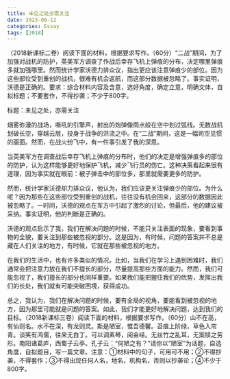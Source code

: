 ```yaml
---
title: 未见之处亦需关注
date: 2023-06-12
categories: Essay
tags: [2018]
---
```




 （2018新课标二卷）阅读下面的材料，根据要求写作。（60分）“二战”期间，为了加强对战机的防护，英美军方调查了作战后幸存飞机上弹痕的分布，决定哪里弹痕多就加强哪里。然而统计学家沃德力排众议，指出更应该注意弹痕少的部位。因为这些部位受到重创的战机，很难有机会返航，而这部分数据被忽略了。事实证明，沃德是正确的。要求：综合材料内容及含意，选好角度，确定立意，明确文体，自拟标题；不要套作，不得抄袭；不少于800字。

标题：未见之处，亦需关注

烟雾弥漫的战场，嘶吼的引擎声，射出的炮弹像雨点般在空中划过弧线。无数战机划破长空，穿越云层，投身于战争的洪流之中。在“二战”期间，这是一幅司空见惯的画面。然而，在战火纷飞中，有一件事引发了我的深思。

当英美军方在调查战后幸存飞机上弹痕的分布时，他们的决定是增强弹痕多的部位的防护，认为这样能够更好地保护飞机，减少飞行员的伤亡。这种决策看起来很有道理，因为事实就在眼前：被子弹击中的部位多，那里就需要更多的防护。

然而，统计学家沃德却力排众议，他认为，我们应该更关注弹痕少的部位。为什么呢？因为那些在这些部位受到重创的战机，往往没有机会回来，这部分的数据因此被忽略了。一时间，沃德的观点在军方中引起了激烈的讨论，但最后，他的建议被采纳。事实证明，他的判断是正确的。

沃德的观点启示了我，我们在解决问题的时候，不能只关注表面的现象，要看到事物的全貌，要关注到那些被忽视的部分。这是因为，有时候，问题的答案并不总是藏在人们关注的地方，有时候，它就在那些被忽视的地方。

在我们的生活中，也有许多类似的情况。比如，当我们在学习上遇到困难时，我们通常会把注意力放在我们不擅长的部分，尽量提高那些方面的能力。然而，我们可能忽视了，我们擅长的部分也同样重要。如果我们能把握住我们的优势，发挥出我们的长处，我们就有可能突破困境，获得成功。

总之，我认为，我们在解决问题的时候，要有全局的视角，要能看到被忽视的地方，因为那里可能就是问题的答案。如此，我们才能更好地解决问题，达到我们的目标。（2018新课标三卷）阅读下面的材料，根据要求写作。（60分）山不在高，有仙则名。水不在深，有龙则灵。斯是陋室，惟吾德馨。苔痕上阶绿，草色入帘青。谈笑有鸿儒，往来无白丁。可以调素琴，阅金经。无丝竹之乱耳，无案牍之劳形。南阳诸葛庐，西蜀子云亭。孔子云：“何陋之有？”请你以“陋室”为话题，自选角度，自拟题目，写一篇文章。注意：①材料中的句子，可用可不用；②不得抄袭，不得套作；③不得出现任何人名，地名，机构名，否则以抄袭论；④不少于800字。